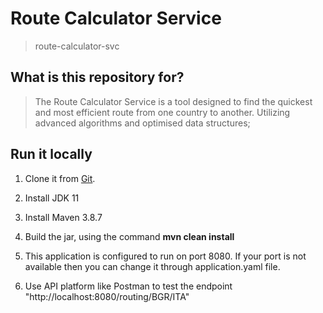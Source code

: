 # Route Calculator Service

> route-calculator-svc

## What is this repository for?

> The Route Calculator Service is a tool designed to find the quickest and most efficient route from one country to another. Utilizing advanced algorithms and optimised data structures;

## Run it locally

1. Clone it from [Git](https://github.com/MarianDeninski/route-calculator-svc).

2. Install JDK 11

3. Install Maven 3.8.7

4. Build the jar, using the command **mvn clean install**

5. This application is configured to run on port 8080. If your port is not available then you can change it through application.yaml file.

6. Use API platform like Postman to test the endpoint "http://localhost:8080/routing/BGR/ITA"








